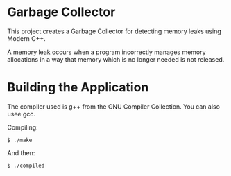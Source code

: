 # Garbage Collector

This project creates a Garbage Collector for detecting memory leaks using Modern C++.

A memory leak occurs when a program incorrectly manages memory allocations in a way
that memory which is no longer needed is not released.

# Building the Application
The compiler used is g++ from the GNU Compiler Collection. You can also usee gcc.

Compiling:

``$ ./make``

And then:

``$ ./compiled``

